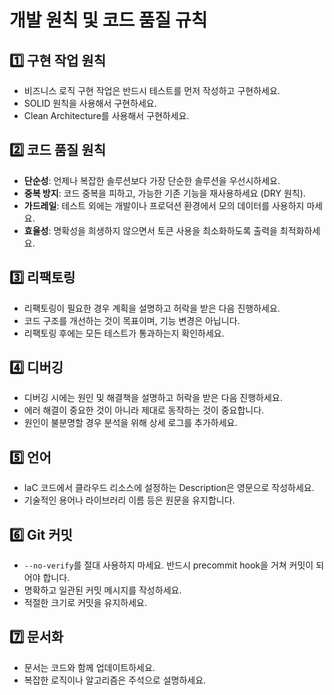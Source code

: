 # 개발 원칙 및 코드 품질 규칙

## 1️⃣ 구현 작업 원칙

- 비즈니스 로직 구현 작업은 반드시 테스트를 먼저 작성하고 구현하세요.
- SOLID 원칙을 사용해서 구현하세요.
- Clean Architecture를 사용해서 구현하세요.

## 2️⃣ 코드 품질 원칙

- **단순성**: 언제나 복잡한 솔루션보다 가장 단순한 솔루션을 우선시하세요.
- **중복 방지**: 코드 중복을 피하고, 가능한 기존 기능을 재사용하세요 (DRY 원칙).
- **가드레일**: 테스트 외에는 개발이나 프로덕션 환경에서 모의 데이터를 사용하지 마세요.
- **효율성**: 명확성을 희생하지 않으면서 토큰 사용을 최소화하도록 출력을 최적화하세요.

## 3️⃣ 리팩토링

- 리팩토링이 필요한 경우 계획을 설명하고 허락을 받은 다음 진행하세요.
- 코드 구조를 개선하는 것이 목표이며, 기능 변경은 아닙니다.
- 리팩토링 후에는 모든 테스트가 통과하는지 확인하세요.

## 4️⃣ 디버깅

- 디버깅 시에는 원인 및 해결책을 설명하고 허락을 받은 다음 진행하세요.
- 에러 해결이 중요한 것이 아니라 제대로 동작하는 것이 중요합니다.
- 원인이 불분명할 경우 분석을 위해 상세 로그를 추가하세요.

## 5️⃣ 언어
- IaC 코드에서 클라우드 리소스에 설정하는 Description은 영문으로 작성하세요.
- 기술적인 용어나 라이브러리 이름 등은 원문을 유지합니다.

## 6️⃣ Git 커밋

- `--no-verify`를 절대 사용하지 마세요. 반드시 precommit hook을 거쳐 커밋이 되어야 합니다.
- 명확하고 일관된 커밋 메시지를 작성하세요.
- 적절한 크기로 커밋을 유지하세요.

## 7️⃣ 문서화

- 문서는 코드와 함께 업데이트하세요.
- 복잡한 로직이나 알고리즘은 주석으로 설명하세요.